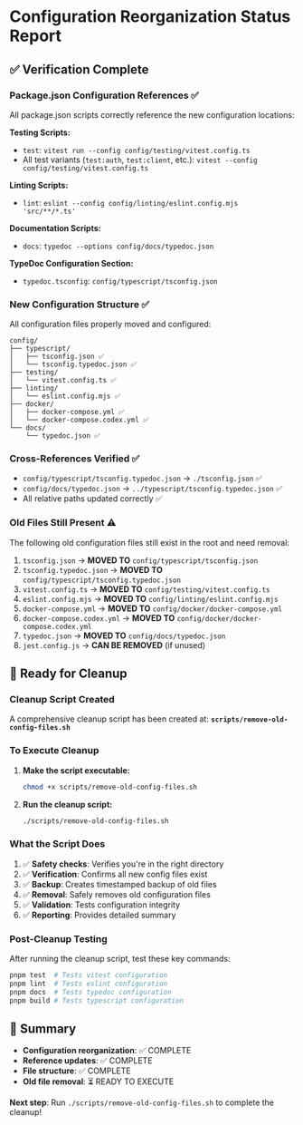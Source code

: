 # Configuration Reorganization Status Report

## ✅ Verification Complete

### Package.json Configuration References ✅

All package.json scripts correctly reference the new configuration locations:

**Testing Scripts:**

- `test`: `vitest run --config config/testing/vitest.config.ts`
- All test variants (`test:auth`, `test:client`, etc.): `vitest --config config/testing/vitest.config.ts`

**Linting Scripts:**

- `lint`: `eslint --config config/linting/eslint.config.mjs 'src/**/*.ts'`

**Documentation Scripts:**

- `docs`: `typedoc --options config/docs/typedoc.json`

**TypeDoc Configuration Section:**

- `typedoc.tsconfig`: `config/typescript/tsconfig.json`

### New Configuration Structure ✅

All configuration files properly moved and configured:

```text
config/
├── typescript/
│   ├── tsconfig.json ✅
│   └── tsconfig.typedoc.json ✅
├── testing/
│   └── vitest.config.ts ✅
├── linting/
│   └── eslint.config.mjs ✅
├── docker/
│   ├── docker-compose.yml ✅
│   └── docker-compose.codex.yml ✅
└── docs/
    └── typedoc.json ✅
```

### Cross-References Verified ✅

- `config/typescript/tsconfig.typedoc.json` → `./tsconfig.json` ✅
- `config/docs/typedoc.json` → `../typescript/tsconfig.typedoc.json` ✅
- All relative paths updated correctly ✅

### Old Files Still Present ⚠️

The following old configuration files still exist in the root and need removal:

1. `tsconfig.json` → **MOVED TO** `config/typescript/tsconfig.json`
2. `tsconfig.typedoc.json` → **MOVED TO** `config/typescript/tsconfig.typedoc.json`
3. `vitest.config.ts` → **MOVED TO** `config/testing/vitest.config.ts`
4. `eslint.config.mjs` → **MOVED TO** `config/linting/eslint.config.mjs`
5. `docker-compose.yml` → **MOVED TO** `config/docker/docker-compose.yml`
6. `docker-compose.codex.yml` → **MOVED TO** `config/docker/docker-compose.codex.yml`
7. `typedoc.json` → **MOVED TO** `config/docs/typedoc.json`
8. `jest.config.js` → **CAN BE REMOVED** (if unused)

## 🚀 Ready for Cleanup

### Cleanup Script Created

A comprehensive cleanup script has been created at:
**`scripts/remove-old-config-files.sh`**

### To Execute Cleanup

1. **Make the script executable:**

   ```bash
   chmod +x scripts/remove-old-config-files.sh
   ```

2. **Run the cleanup script:**

   ```bash
   ./scripts/remove-old-config-files.sh
   ```

### What the Script Does

1. ✅ **Safety checks**: Verifies you're in the right directory
2. ✅ **Verification**: Confirms all new config files exist
3. ✅ **Backup**: Creates timestamped backup of old files
4. ✅ **Removal**: Safely removes old configuration files
5. ✅ **Validation**: Tests configuration integrity
6. ✅ **Reporting**: Provides detailed summary

### Post-Cleanup Testing

After running the cleanup script, test these key commands:

```bash
pnpm test  # Tests vitest configuration
pnpm lint  # Tests eslint configuration
pnpm docs  # Tests typedoc configuration
pnpm build # Tests typescript configuration
```

## 🎯 Summary

- **Configuration reorganization**: ✅ COMPLETE
- **Reference updates**: ✅ COMPLETE
- **File structure**: ✅ COMPLETE
- **Old file removal**: ⏳ READY TO EXECUTE

**Next step**: Run `./scripts/remove-old-config-files.sh` to complete the cleanup!
